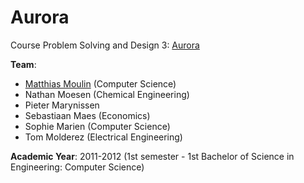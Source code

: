 # Aurora
Course Problem Solving and Design 3: [Aurora](http://ariadne.cs.kuleuven.be/mediawiki/index.php/CWB1-1112)

**Team**:
* [Matthias Moulin](https://github.com/matt77hias) (Computer Science)
* Nathan Moesen (Chemical Engineering)
* Pieter Marynissen
* Sebastiaan Maes (Economics)
* Sophie Marien (Computer Science)
* Tom Molderez (Electrical Engineering)

**Academic Year**: 2011-2012 (1st semester - 1st Bachelor of Science in Engineering: Computer Science)

